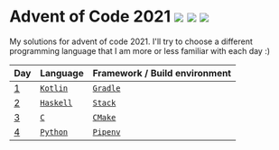 # Advent of Code 2021 ![](https://img.shields.io/badge/day%20📅-4-blue) ![](https://img.shields.io/badge/days%20completed-4-green) ![](https://img.shields.io/badge/stars%20⭐-8-yellow)

My solutions for advent of code 2021.
I'll try to choose a different programming language that I am more or less familiar with each day :)

| Day      | Language | Framework / Build environment |
| -------- | -------- | ----------------------------- |
|  [1](01) | [`Kotlin`](https://en.wikipedia.org/wiki/Kotlin_(programming_language)) | [`Gradle`](https://en.wikipedia.org/wiki/Gradle) |
|  [2](02) | [`Haskell`](https://en.wikipedia.org/wiki/Haskell_(programming_language)) | [`Stack`](https://en.wikipedia.org/wiki/Stack_(Haskell)) |
|  [3](03) | [`C`](https://en.wikipedia.org/wiki/C_(programming_language)) | [`CMake`](https://en.wikipedia.org/wiki/CMake) |
|  [4](04) | [`Python`](https://en.wikipedia.org/wiki/Python_(programming_language)) | [`Pipenv`](https://pipenv.pypa.io/) |
